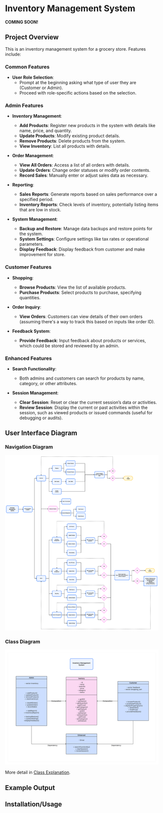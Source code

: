 # Inventory Management System

**COMING SOON!**

## Project Overview

This is an inventory management system for a grocery store. Features include:

### Common Features
- **User Role Selection**:
  - Prompt at the beginning asking what type of user they are (Customer or Admin).
  - Proceed with role-specific actions based on the selection.

### Admin Features
- **Inventory Management**:
  - **Add Products**: Register new products in the system with details like name, price, and quantity.
  - **Update Products**: Modify existing product details.
  - **Remove Products**: Delete products from the system.
  - **View Inventory**: List all products with details.

- **Order Management**:
  - **View All Orders**: Access a list of all orders with details.
  - **Update Orders**: Change order statuses or modify order contents.
  - **Record Sales**: Manually enter or adjust sales data as necessary.

- **Reporting**:
  - **Sales Reports**: Generate reports based on sales performance over a specified period.
  - **Inventory Reports**: Check levels of inventory, potentially listing items that are low in stock.

- **System Management**:
  - **Backup and Restore**: Manage data backups and restore points for the system.
  - **System Settings**: Configure settings like tax rates or operational parameters.
  - **Display Feedback**: Display feedback from customer and make improvement for store.

### Customer Features
- **Shopping**:
  - **Browse Products**: View the list of available products.
  - **Purchase Products**: Select products to purchase, specifying quantities.

- **Order Inquiry**:
  - **View Orders**: Customers can view details of their own orders (assuming there's a way to track this based on inputs like order ID).

- **Feedback System**:
  - **Provide Feedback**: Input feedback about products or services, which could be stored and reviewed by an admin.

### Enhanced Features
- **Search Functionality**:
  - Both admins and customers can search for products by name, category, or other attributes.

- **Session Management**:
  - **Clear Session**: Reset or clear the current session’s data or activities.
  - **Review Session**: Display the current or past activities within the session, such as viewed products or issued commands (useful for debugging or audits).

## User Interface Diagram

### Navigation Diagram

![](./Element/Inventory%20Management%20System.svg)

### Class Diagram

![](./Element/UML%20Class%20Diagram.svg)

More detail in [Class Explanation](./Class_Explanation.md).

## Example Output



## Installation/Usage
